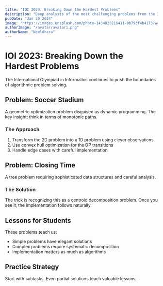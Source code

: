 ```yaml
---
title: "IOI 2023: Breaking Down the Hardest Problems"
description: "Deep analysis of the most challenging problems from the International Olympiad in Informatics 2023."
pubDate: "Jan 20 2024"
image: "https://images.unsplash.com/photo-1434030216411-0b793f4b4173?w=400&auto=format&fit=crop&q=60"
authorImage: "/avatar/avatar1.png"
authorName: "Neeldhara"
---
```


# IOI 2023: Breaking Down the Hardest Problems

The International Olympiad in Informatics continues to push the boundaries of algorithmic problem solving.

## Problem: Soccer Stadium

A geometric optimization problem disguised as dynamic programming. The key insight: think in terms of monotonic paths.

### The Approach

1. Transform the 2D problem into a 1D problem using clever observations
2. Use convex hull optimization for the DP transitions
3. Handle edge cases with careful implementation

## Problem: Closing Time

A tree problem requiring sophisticated data structures and careful analysis.

### The Solution

The trick is recognizing this as a centroid decomposition problem. Once you see it, the implementation follows naturally.

## Lessons for Students

These problems teach us:
- Simple problems have elegant solutions
- Complex problems require systematic decomposition
- Implementation matters as much as algorithms

## Practice Strategy

Start with subtasks. Even partial solutions teach valuable lessons.
